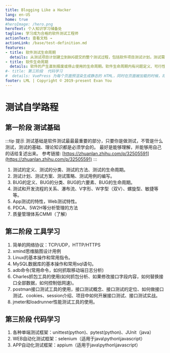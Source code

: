 ```yaml
---
title: Blogging Like a Hacker
lang: en-US
home: true
#heroImage: /hero.png
heroText: 个人知识学习储备处
tagline: 学习成为合格的软件测试工程师
actionText: 查看文档 →
actionLink: /base/test-definition.md
features:
- title: 软件测试生命周期
  details: 从测试项目计划建立到BUG提交的整个测试过程，包括软件项目测试计划，测试需求分析，测试用例设计，测试用例执行，BUG提交五个阶段。
- title: 软件生命周期
  details: 软件的产生直到报废或停止使用的生命周期。软件生命周期内有问题定义、可行性分析、总体描述、系统设计、编码、调试和测试、验收与运行、维护升级到废弃等阶段，也有将以上阶段的活动组合在内的迭代阶段，即迭代作为生命周期的阶段。
#- title: 第三阶段  代码学习
#  details: VuePress 为每个页面预渲染生成静态的 HTML，同时在页面被加载的时候，将作为 SPA 运行。
footer: LML | Copyright © 2019-present Evan You
---
```


# 测试自学路程

## 第一阶段  测试基础

:::tip 提示
测试基础是软件测试最最最重要的部分，只要你是做测试，不管是什么测试，测试的基础、理论知识都是必须学会的。
最好是能够理解，并能够用自己的话给复述出来。
参考链接: [https://zhuanlan.zhihu.com/p/32505591](https://zhuanlan.zhihu.com/p/32505591)
:::

1. 测试的定义、测试的分类、测试的方法、测试的生命周期。
2. 测试计划、测试方案、测试策略、测试用例的编写。
3. BUG的定义、BUG的分类、BUG的六要素、BUG的生命周期。
4. 测试和开发流程的关系、瀑布流、V字形、W字型（双V）、螺旋型、敏捷等等。
5. App测试的特性，Web测试特性。
6. PDCA、5W2H等分析管理的方法
7. 质量管理体系CMMI（了解）

## 第二阶段  工具学习

1. 简单的网络协议：TCP/UDP，HTTP/HTTPS
2. xmind思维脑图设计用例
3. Linux的基本操作和常用指令。
4. MySQL数据库的基本操作和常用sql语句。
5. adb命令(常用命令，如何抓取移动端日志分析)
6. Charles抓包工具的使用(如何抓包分析、如果修改接口字段内容，如何替换接口全部数据，如何控制低网速)。
7. postman接口测试工具的使用，接口测试概念、接口测试的定位、如何做接口测试、cookies、session介绍、项目中如何开展接口测试、接口测试实战。
8. jmeter和loadrunner性能测试工具的使用。

## 第三阶段  代码学习

1. 各种单端测试框架：unittest(python)、pytest(python)、JUnit（java）
2. WEB自动化测试框架：selenium（适用于java\python\javascript）
3. APP自动化测试框架：appium（适用于java\python\javascript）
